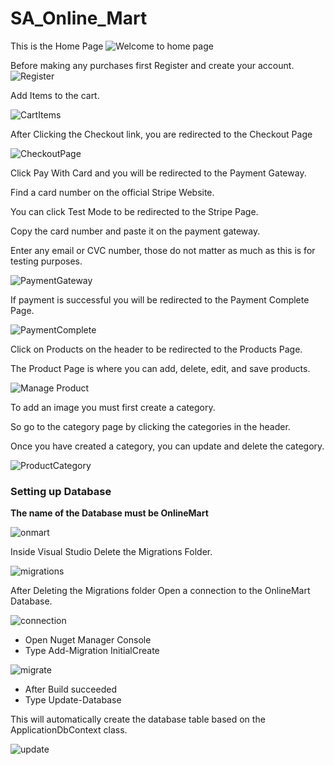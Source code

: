# SA_Online_Mart
This is the Home Page
![Welcome to home page](https://github.com/user-attachments/assets/d8293902-cd35-4951-9f60-995d536fb80a)

Before making any purchases first Register and create your account.
![Register](https://github.com/user-attachments/assets/cf6675c0-695c-402b-aed3-3f8558d64bf9)

Add Items to the cart.   

![CartItems](https://github.com/user-attachments/assets/16439233-615a-44be-a61f-cb6a15566821)

After Clicking the Checkout link, you are redirected to the Checkout Page   

![CheckoutPage](https://github.com/user-attachments/assets/a43d3fba-0573-42dc-bc42-daa1692bbc20)

Click Pay With Card and you will be redirected to the Payment Gateway.   

Find a card number on the official Stripe Website.   

You can click Test Mode to be redirected to the Stripe Page.    

Copy the card number and paste it on the payment gateway.   

Enter any email or CVC number, those do not matter as much as this is for testing purposes.   

![PaymentGateway](https://github.com/user-attachments/assets/a34107a7-28d6-4b4a-8099-fd384e33a274)   


If payment is successful you will be redirected to the Payment Complete Page.   

![PaymentComplete](https://github.com/user-attachments/assets/ec122909-af6f-47aa-9075-849a87394a36)

Click on Products on the header to be redirected to the Products Page.   

The Product Page is where you can add, delete, edit, and save products.   

![Manage Product](https://github.com/user-attachments/assets/dba8950a-ca06-4d78-9a68-3eaab8a58fbb)   


To add an image you must first create a category.   

So go to the category page by clicking the categories in the header.   

Once you have created a category, you can update and delete the category.    

![ProductCategory](https://github.com/user-attachments/assets/353bf280-1394-4027-9f99-314473c70e89)   


### Setting up Database
**The name of the Database must be OnlineMart**   

![onmart](https://github.com/user-attachments/assets/d9749d2b-8491-43f5-a987-ab9adfae533d)   


Inside Visual Studio Delete the Migrations Folder.   

![migrations](https://github.com/user-attachments/assets/503dd691-daf6-4ab0-b000-5eea5ddefb4b)   


After Deleting the Migrations folder Open a connection to the OnlineMart Database.   

![connection](https://github.com/user-attachments/assets/3d60fca9-107f-4246-a5be-e792821e515d)

- Open Nuget Manager Console
- Type Add-Migration InitialCreate

![migrate](https://github.com/user-attachments/assets/ab0ee366-f83d-4dd8-b623-952cb320f8aa)   


- After Build succeeded 
- Type Update-Database

This will automatically create the database table based on the ApplicationDbContext class.    

![update](https://github.com/user-attachments/assets/379e1861-7549-4629-8561-e18eba2f68e6)



